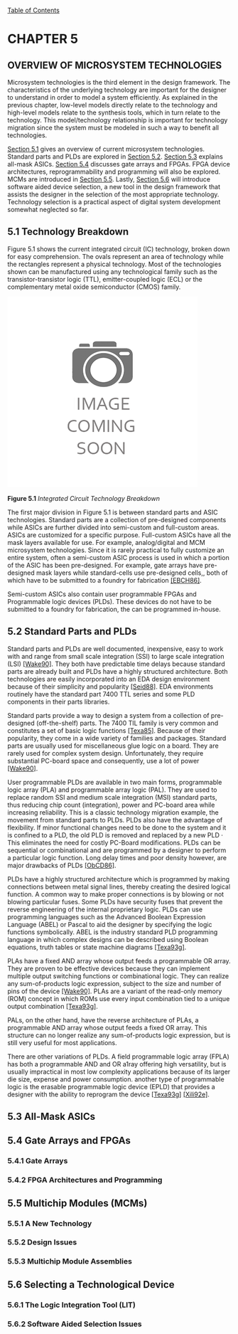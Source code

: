 [Table of Contents](https://github.com/JeffDeCola/my-masters-thesis#table-of-contents)

# CHAPTER 5

## OVERVIEW OF MICROSYSTEM TECHNOLOGIES

Microsystem technologies is the third element in the design framework. The
characteristics of the underlying technology are important for the designer to
understand in order to model a system efficiently. As explained in the previous
chapter, low-level models directly relate to the technology and high-level
models relate to the synthesis tools, which in turn relate to the technology.
This model/technology relationship is important for technology migration since
the system must be modeled in such a way to benefit all technologies.

[Section 5.1](https://github.com/JeffDeCola/my-masters-thesis/blob/master/chapters/chapter-5/chapter-5.md#51-technology-breakdown)
gives an overview of current microsystem technologies. Standard parts and PLDs
are explored in
[Section 5.2](https://github.com/JeffDeCola/my-masters-thesis/blob/master/chapters/chapter-5/chapter-5.md#52-standard-parts-and-plds).
[Section 5.3](https://github.com/JeffDeCola/my-masters-thesis/blob/master/chapters/chapter-5/chapter-5.md#53-all-mask-asics)
explains all-mask ASICs.
[Section 5.4](https://github.com/JeffDeCola/my-masters-thesis/blob/master/chapters/chapter-5/chapter-5.md#54-gate-arrays-and-fpgas)
discusses gate arrays and FPGAs. FPGA device architectures, reprogrammability
and programming will also be explored. MCMs are introduced in
[Section 5.5](https://github.com/JeffDeCola/my-masters-thesis/blob/master/chapters/chapter-5/chapter-5.md#55-multichip-modules-mcms).
Lastly,
[Section 5.6](https://github.com/JeffDeCola/my-masters-thesis/blob/master/chapters/chapter-5/chapter-5.md#56-selecting-a-technological-device)
will introduce software aided device selection, a new tool in the design
framework that assists the designer in the selection of the most appropriate
technology. Technology selection is a practical aspect of digital system
development somewhat neglected so far.

## 5.1 Technology Breakdown

Figure 5.1 shows the current integrated circuit (IC) technology, broken down for
easy comprehension. The ovals represent an area of technology while the
rectangles represent a physical technology. Most of the technologies shown can
be manufactured using any technological family such as the transistor-transistor
logic (TTL), emitter-coupled logic (ECL) or the complementary metal
oxide semiconductor (CMOS) family.

![Figure-5.1-Integrated-Circuit-Technology-Breakdown.jpg](figures/image-coming-soon.png)

**Figure 5.1** *Integrated Circuit Technology Breakdown*

The first major division in Figure 5.1 is between standard parts and ASIC
technologies. Standard parts are a collection of pre-designed components
while ASICs are further divided into semi-custom and full-custom areas.
ASICs are customized for a specific purpose. Full-custom ASICs have all
the mask layers available for use. For example, analog/digital and
MCM microsystem technologies. Since it is rarely practical to fully
customize an entire system, often a semi-custom ASIC process
is used in which a portion of the ASIC has been pre-designed.
For example, gate arrays have pre-designed mask layers while standard-cells
use pre-designed cells,, both of which have to be submitted to a foundry
for fabrication
[[EBCH86]](https://github.com/JeffDeCola/my-masters-thesis/blob/master/references/references.md#ebch86).

Semi-custom ASICs also contain user programmable FPGAs and Programmable logic
devices (PLDs). These devices do not have to be submitted to a foundry
for fabrication, the can be programmed in-house.

## 5.2 Standard Parts and PLDs

Standard parts and PLDs are well documented, inexpensive, easy to work with
and range from small scale integration (SSI) to large scale integration (LSI)
[[Wake90]](https://github.com/JeffDeCola/my-masters-thesis/blob/master/references/references.md#Wake90).
They both have predictable time delays because standard parts are already built
and PLDs have a highly structured architecture. Both technologies are easily
incorporated into an EDA design environment because of their simplicity and
popularity
[[Seid88]](https://github.com/JeffDeCola/my-masters-thesis/blob/master/references/references.md#seid88).
EDA environments routinely have the standard part 7400 TTL series and some PLD
components in their parts libraries.

Standard parts provide a way to design a system from a collection of
pre-designed (off-the-shelf) parts. The 7400 TIL family is very common and
constitutes a set of basic logic functions
[[Texa85]](https://github.com/JeffDeCola/my-masters-thesis/blob/master/references/references.md#texa85).
Because of their popularity, they come in a wide variety of families and
packages. Standard parts are usually used for miscellaneous glue logic on a
board. They are rarely used for complex system design. Unfortunately, they require
substantial PC-board space and consequently, use a lot of power
[[Wake90]](https://github.com/JeffDeCola/my-masters-thesis/blob/master/references/references.md#wake90).

User programmable PLDs are available in two main forms, programmable logic array
(PLA) and programmable array logic (PAL). They are used to replace random
SSI and medium scale integration (MSI) standard parts, thus reducing chip count
(integration), power and PC-board area while increasing reliability. This is a classic
 technology migration example, the movement from standard parts to PLDs.
 PLDs also have the advantage of flexibility. If minor functional changes
 need to be done to the system and it is confined to a PLD, the old PLD
 is removed and replaced by a new PLD · This eliminates the need for costly
 PC-Board modifications. PLDs can be sequential or combinational and are
 programmed by a designer to perform a particular logic function.
 Long delay times and poor density however, are major drawbacks of PLDs
[[ObCD86]](https://github.com/JeffDeCola/my-masters-thesis/blob/master/references/references.md#obcd86).

PLDs have a highly structured architecture which is programmed by making
connections between metal signal lines, thereby creating the desired logical
function. A common way to make proper connections is by blowing or not
blowing particular fuses. Some PLDs have security fuses that prevent the
reverse engineering of the internal proprietary logic. PLDs can use
programming languages such as the Advanced Boolean Expression Language
(ABEL) or Pascal to aid the designer by specifying the logic functions
symbolically. ABEL is the industry standard PLD programming language in which
complex designs can be described using Boolean equations, truth tables or state
machine diagrams
[[Texa93g]](https://github.com/JeffDeCola/my-masters-thesis/blob/master/references/references.md#texa93g).

PLAs have a fixed AND array whose output feeds a programmable OR array.
They are proven to be effective devices because they can implement multiple
output switching functions or combinational logic. They can realize any
sum-of-products logic expression, subject to the size and number of pins of
the device
[[Wake90]](https://github.com/JeffDeCola/my-masters-thesis/blob/master/references/references.md#wake90).
PLAs are a variant of the read-only memory (ROM) concept in which ROMs use
every input combination tied to a unique output combination
[[Texa93g]](https://github.com/JeffDeCola/my-masters-thesis/blob/master/references/references.md#texa93g).

PALs, on the other hand, have the reverse architecture of PLAs, a programmable
AND array whose output feeds a fixed OR array. This structure can no longer
realize any sum-of-products logic expression, but is still very useful
for most applications.

There are other variations of PLDs. A field programmable logic array (FPLA) has
both a programmable AND and OR a1ray offering high versatility, but is usually
impractical in most low complexity applications because of its larger die size, expense
and power consumption.  another type of programmable logic is the erasable
programmable logic device (EPLD) that provides a designer with the ability to reprogram
the device
[[Texa93g]](https://github.com/JeffDeCola/my-masters-thesis/blob/master/references/references.md#texa93g)
[[Xili92e]](https://github.com/JeffDeCola/my-masters-thesis/blob/master/references/references.md#xili92e).

## 5.3 All-Mask ASICs

## 5.4 Gate Arrays and FPGAs

### 5.4.1 Gate Arrays

### 5.4.2 FPGA Architectures and Programming

## 5.5 Multichip Modules (MCMs)

### 5.5.1 A New Technology

### 5.5.2 Design Issues

### 5.5.3 Multichip Module Assemblies

## 5.6 Selecting a Technological Device

### 5.6.1 The Logic Integration Tool (LIT)

### 5.6.2 Software Aided Selection Issues
